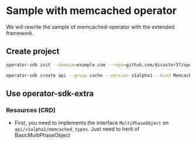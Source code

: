 # Sample with memcached operator

We will rewrite the sample of memcached-operator with the extended framework.

## Create project

```bash
operator-sdk init --domain=example.com --repo=github.com/disaster37/operator-sdk-extra/testdata/memcached-operator

operator-sdk create api --group cache --version v1alpha1 --kind Memcached --resource --controller
```

## Use operator-sdk-extra

### Resources (CRD)

- First, you need to implements the interface `MultiPhaseObject` on `api/v1alpha1/memcached_types`. Just need to herit of BasicMultiPhaseObject